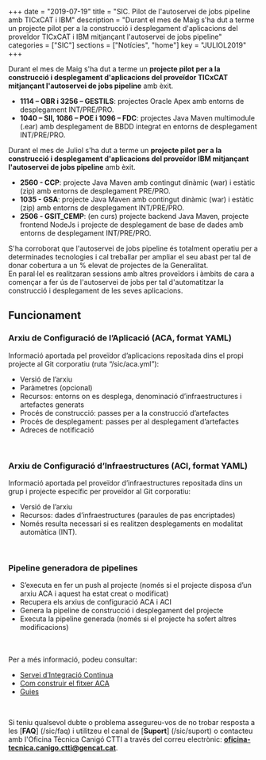 +++
date        = "2019-07-19"
title       = "SIC. Pilot de l'autoservei de jobs pipeline amb TICxCAT i IBM"
description = "Durant el mes de Maig s'ha dut a terme un projecte pilot per a la construcció i desplegament d'aplicacions del proveÏdor TICxCAT i IBM mitjançant l'autoservei de jobs pipeline"
categories  = ["SIC"]
sections    = ["Notícies", "home"]
key = "JULIOL2019"
+++

Durant el mes de Maig s'ha dut a terme un **projecte pilot per a la construcció i desplegament d'aplicacions del proveïdor TICxCAT mitjançant l'autoservei de jobs pipeline** amb èxit.

* **1114 – OBR i 3256 – GESTILS**: projectes Oracle Apex amb entorns de desplegament INT/PRE/PRO.
* **1040 – SII, 1086 – POE i 1096 – FDC**: projectes Java Maven multimodule (.ear) amb desplegament de BBDD integrat en entorns de desplegament INT/PRE/PRO.

Durant el mes de Juliol s'ha dut a terme un **projecte pilot per a la construcció i desplegament d'aplicacions del proveïdor IBM mitjançant l'autoservei de jobs pipeline** amb èxit.

* **2560 - CCP**: projecte Java Maven amb contingut dinàmic (war) i estàtic (zip) amb entorns de desplegament PRE/PRO.
* **1035 - GSA**: projecte Java Maven amb contingut dinàmic (war) i estàtic (zip) amb entorns de desplegament INT/PRE/PRO.
* **2506 - GSIT_CEMP**: (en curs) projecte backend Java Maven, projecte frontend NodeJs i projecte de desplegament de base de dades amb entorns de desplegament INT/PRE/PRO.

S'ha corroborat que l'autoservei de jobs pipeline és totalment operatiu per a determinades tecnologies i cal treballar per ampliar el seu abast per tal de donar cobertura a un % elevat de projectes de la Generalitat.
<br/>
En paral·lel es realitzaran sessions amb altres proveïdors i àmbits de cara a començar a fer ús de l'autoservei de jobs per tal d'automatitzar la construcció i desplegament de les seves aplicacions.

## Funcionament

### Arxiu de Configuració de l’Aplicació (ACA, format YAML)
Informació aportada pel proveïdor d’aplicacions repositada dins el propi projecte al Git corporatiu (ruta “/sic/aca.yml”):

* Versió de l’arxiu
* Paràmetres (opcional)
* Recursos: entorns on es desplega, denominació d’infraestructures i artefactes generats
* Procés de construcció: passes per a la construcció d’artefactes
* Procés de desplegament: passes per al desplegament d’artefactes
* Adreces de notificació
<br/>

### Arxiu de Configuració d’Infraestructures (ACI, format YAML)
Informació aportada pel proveïdor d’infraestructures repositada dins un grup i projecte específic per proveïdor al Git corporatiu:

* Versió de l’arxiu
* Recursos: dades d’infraestructures (paraules de pas encriptades)
* Només resulta necessari si es realitzen desplegaments en modalitat automàtica (INT).
<br/>

### Pipeline generadora de pipelines
* S’executa en fer un push al projecte (només si el projecte disposa d’un arxiu ACA i aquest ha estat creat o modificat)
* Recupera els arxius de configuració ACA i ACI
* Genera la pipeline de construcció i desplegament del projecte
* Executa la pipeline generada (només si el projecte ha sofert altres modificacions)
<br/>


<br/>
Per a més informació, podeu consultar:

* [Servei d’Integració Continua](/sic-serveis/ci/)
* [Com construir el fitxer ACA](/sic-welcome-pack/fitxer-aca/)
* [Guies](/sic20-guies/)

<br/>

Si teniu qualsevol dubte o problema assegureu-vos de no trobar resposta a les [**FAQ**] (/sic/faq) i utilitzeu el canal de [**Suport**] (/sic/suport) o contacteu amb l'Oficina Tècnica Canigó CTTI a través del correu electrònic: **oficina-tecnica.canigo.ctti@gencat.cat**.
